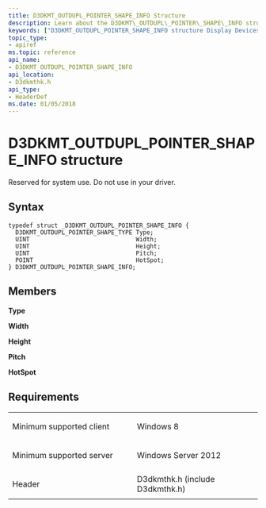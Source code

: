 ```yaml
---
title: D3DKMT_OUTDUPL_POINTER_SHAPE_INFO Structure
description: Learn about the D3DKMT\_OUTDUPL\_POINTER\_SHAPE\_INFO structure, which is reserved for system use. Do not use in your driver.
keywords: ["D3DKMT_OUTDUPL_POINTER_SHAPE_INFO structure Display Devices"]
topic_type:
- apiref
ms.topic: reference
api_name:
- D3DKMT_OUTDUPL_POINTER_SHAPE_INFO
api_location:
- D3dkmthk.h
api_type:
- HeaderDef
ms.date: 01/05/2018
---
```


# D3DKMT\_OUTDUPL\_POINTER\_SHAPE\_INFO structure


Reserved for system use. Do not use in your driver.

## Syntax

```ManagedCPlusPlus
typedef struct _D3DKMT_OUTDUPL_POINTER_SHAPE_INFO {
  D3DKMT_OUTDUPL_POINTER_SHAPE_TYPE Type;
  UINT                              Width;
  UINT                              Height;
  UINT                              Pitch;
  POINT                             HotSpot;
} D3DKMT_OUTDUPL_POINTER_SHAPE_INFO;
```

## Members

**Type**

**Width**

**Height**

**Pitch**

**HotSpot**

## Requirements

<table>
<colgroup>
<col width="50%" />
<col width="50%" />
</colgroup>
<tbody>
<tr class="odd">
<td align="left"><p>Minimum supported client</p></td>
<td align="left"><p>Windows 8</p></td>
</tr>
<tr class="even">
<td align="left"><p>Minimum supported server</p></td>
<td align="left"><p>Windows Server 2012</p></td>
</tr>
<tr class="odd">
<td align="left"><p>Header</p></td>
<td align="left">D3dkmthk.h (include D3dkmthk.h)</td>
</tr>
</tbody>
</table>

 

 





